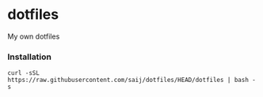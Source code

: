 # dotfiles
My own dotfiles

### Installation
`curl -sSL https://raw.githubusercontent.com/saij/dotfiles/HEAD/dotfiles | bash -s`
